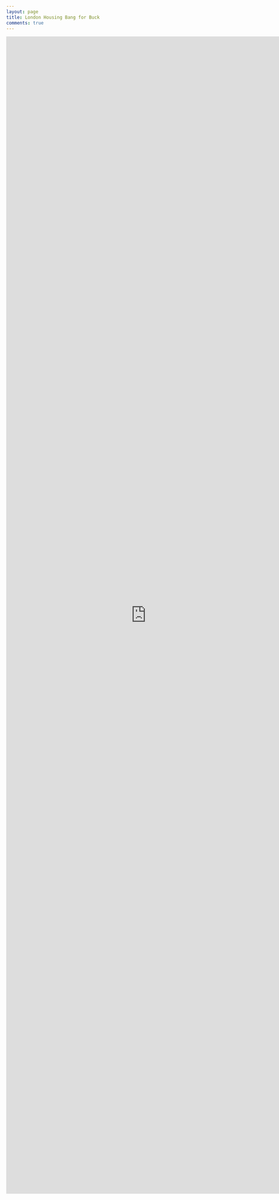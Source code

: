 ```yaml
---
layout: page
title: London Housing Bang for Buck
comments: true
---
```


<iframe width="750" height="3100" frameborder="0" src="https://evanodell.shinyapps.io/london-housing-bang-buck/" ></iframe>
